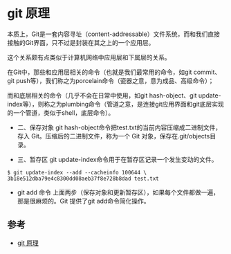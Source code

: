 # git 原理

本质上，Git是一套内容寻址（content-addressable）文件系统，而和我们直接接触的Git界面，只不过是封装在其之上的一个应用层。

这个关系颇有点类似于计算机网络中应用层和下属层的关系。

在Git中，那些和应用层相关的命令（也就是我们最常用的命令，如git commit、 git push等），我们称之为porcelain命令（瓷器之意，意为成品、高级命令）；

而和底层相关的命令（几乎不会在日常中使用，如git hash-object、git update-index等），则称之为plumbing命令（管道之意，是连接git应用界面和git底层实现的一个管道，类似于shell，底层命令）。

- 二、保存对象
git hash-object命令把test.txt的当前内容压缩成二进制文件，存入 Git。压缩后的二进制文件，称为一个 Git 对象，保存在.git/objects目录。

- 三、暂存区
git update-index命令用于在暂存区记录一个发生变动的文件。

```
$ git update-index --add --cacheinfo 100644 \
3b18e512dba79e4c8300dd08aeb37f8e728b8dad test.txt
```

- git add 命令
上面两步（保存对象和更新暂存区），如果每个文件都做一遍，那是很麻烦的。Git 提供了git add命令简化操作。





## 参考
- [git 原理](http://www.ruanyifeng.com/blog/2018/10/git-internals.html)
